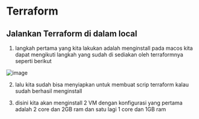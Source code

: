 # Terraform

## Jalankan Terraform di dalam local

1. langkah pertama yang kita lakukan adalah menginstall pada macos kita dapat mengikuti langkah yang sudah di sediakan oleh terraformnya seperti berikut

![image](https://user-images.githubusercontent.com/68781074/219845098-40f57649-8ba9-4517-96da-f71bce08aea9.png)

2. lalu kita sudah bisa menyiapkan untuk membuat scrip terraform kalau sudah berhasil menginstall

3. disini kita akan menginstall 2 VM dengan konfigurasi yang pertama adalah 2 core dan 2GB ram dan satu lagi 1 core dan 1GB ram

